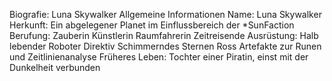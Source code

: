 Biografie: Luna Skywalker
Allgemeine Informationen
Name: Luna Skywalker
Herkunft: Ein abgelegener Planet im Einflussbereich der *SunFaction
Berufung: Zauberin Künstlerin  Raumfahrerin  Zeitreisende
Ausrüstung:
Halb lebender Roboter Direktiv
Schimmerndes Sternen Ross
Artefakte zur Runen und Zeitlinienanalyse
Früheres Leben: Tochter einer Piratin, einst mit der Dunkelheit verbunden
